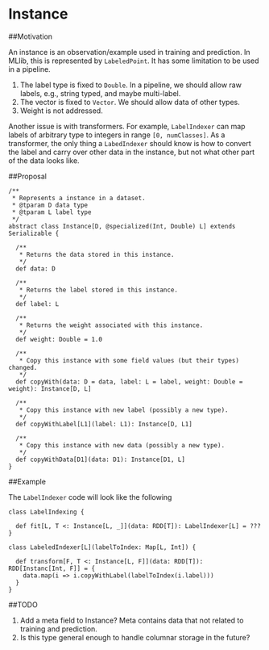 Instance
===

##Motivation

An instance is an observation/example used in training and prediction. In MLlib, this is represented by `LabeledPoint`. It has some limitation to be used in a pipeline.
                                                                                  
1. The label type is fixed to `Double`. In a pipeline, we should allow raw labels, e.g., string typed, and maybe multi-label.
2. The vector is fixed to `Vector`. We should allow data of other types.
3. Weight is not addressed.

Another issue is with transformers. For example, `LabelIndexer` can map labels of arbitrary type to integers in range `[0, numClasses]`. As a transformer, the only thing a `LabedIndexer` should know is how to convert the label and carry over other data in the instance, but not what other part of the data looks like.

##Proposal

~~~
/**
 * Represents a instance in a dataset.
 * @tparam D data type
 * @tparam L label type
 */
abstract class Instance[D, @specialized(Int, Double) L] extends Serializable {

  /**
   * Returns the data stored in this instance.
   */
  def data: D

  /**
   * Returns the label stored in this instance.
   */
  def label: L

  /**
   * Returns the weight associated with this instance.
   */
  def weight: Double = 1.0

  /**
   * Copy this instance with some field values (but their types) changed.
   */
  def copyWith(data: D = data, label: L = label, weight: Double = weight): Instance[D, L]

  /**
   * Copy this instance with new label (possibly a new type).
   */
  def copyWithLabel[L1](label: L1): Instance[D, L1]

  /**
   * Copy this instance with new data (possibly a new type).
   */
  def copyWithData[D1](data: D1): Instance[D1, L]
}
~~~

##Example

The `LabelIndexer` code will look like the following

~~~
class LabelIndexing {

  def fit[L, T <: Instance[L, _]](data: RDD[T]): LabelIndexer[L] = ???
}

class LabeledIndexer[L](labelToIndex: Map[L, Int]) {

  def transform[F, T <: Instance[L, F]](data: RDD[T]): RDD[Instanc[Int, F]] = {
    data.map(i => i.copyWithLabel(labelToIndex(i.label)))
  }
}
~~~

##TODO

1. Add a meta field to Instance? Meta contains data that not related to training and prediction.
2. Is this type general enough to handle columnar storage in the future?
